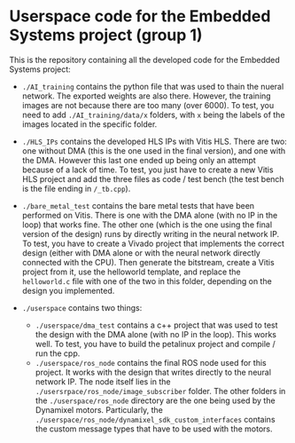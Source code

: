 # Userspace code for the Embedded Systems project (group 1)

This is the repository containing all the developed code for the Embedded Systems project:

* `./AI_training` contains the python file that was used to thain the nueral network. The exported weights are also there. However, the training images are not because there are too many (over 6000). To test, you need to add `./AI_training/data/x` folders, with `x` being the labels of the images located in the specific folder.

* `./HLS_IPs` contains the developed HLS IPs with Vitis HLS. There are two: one without DMA (this is the one used in the final version), and one with the DMA. However this last one ended up being only an attempt because of a lack of time. To test, you just have to create a new Vitis HLS project and add the three files as code / test bench (the test bench is the file ending in `/_tb.cpp`).

* `./bare_metal_test` contains the bare metal tests that have been performed on Vitis. There is one with the DMA alone (with no IP in the loop) that works fine. The other one (which is the one using the final version of the design) runs by directly writing in the neural network IP. To test, you have to create a Vivado project that implements the correct design (either with DMA alone or with the neural network directly connected with the CPU). Then generate the bitstream, create a Vitis project from it, use the helloworld template, and replace the `helloworld.c` file with one of the two in this folder, depending on the design you implemented.

* `./userspace` contains two things:
  * `./userspace/dma_test` contains a c++ project that was used to test the design with the DMA alone (with no IP in the loop). This works well. To test, you have to build the petalinux project and compile / run the cpp.
  * `./userspace/ros_node` contains the final ROS node used for this project. It works with the design that writes directly to the neural network IP. The node itself lies in the `./usersrpace/ros_node/image_subscriber` folder. The other folders in the `./userspace/ros_node` directory are the one being used by the Dynamixel motors. Particularly, the `./userspace/ros_node/dynamixel_sdk_custom_interfaces` contains the custom message types that have to be used with the motors.
